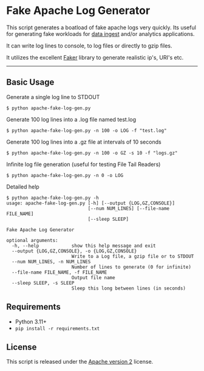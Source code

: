 # Fake Apache Log Generator

This script generates a boatload of fake apache logs very quickly. Its useful for generating fake workloads for [data ingest](http://github.com/streamsets/datacollector) and/or analytics applications.

It can write log lines to console, to log files or directly to gzip files.

It utilizes the excellent [Faker](https://github.com/joke2k/faker/) library to generate realistic ip's, URI's etc.

***

## Basic Usage

Generate a single log line to STDOUT
```
$ python apache-fake-log-gen.py  
```

Generate 100 log lines into a .log file named test.log
```
$ python apache-fake-log-gen.py -n 100 -o LOG -f "test.log"
```

Generate 100 log lines into a .gz file at intervals of 10 seconds
```
$ python apache-fake-log-gen.py -n 100 -o GZ -s 10 -f "logs.gz"
```

Infinite log file generation (useful for testing File Tail Readers)
```
$ python apache-fake-log-gen.py -n 0 -o LOG 
```


Detailed help
```
$ python apache-fake-log-gen.py -h
usage: apache-fake-log-gen.py [-h] [--output {LOG,GZ,CONSOLE}]
                              [--num NUM_LINES] [--file-name FILE_NAME]
                              [--sleep SLEEP]

Fake Apache Log Generator

optional arguments:
  -h, --help            show this help message and exit
  --output {LOG,GZ,CONSOLE}, -o {LOG,GZ,CONSOLE}
                        Write to a Log file, a gzip file or to STDOUT
  --num NUM_LINES, -n NUM_LINES
                        Number of lines to generate (0 for infinite)
  --file-name FILE_NAME, -f FILE_NAME
                        Output file name
  --sleep SLEEP, -s SLEEP
                        Sleep this long between lines (in seconds)
```


## Requirements
* Python 3.11+
* ```pip install -r requirements.txt```

## License
This script is released under the [Apache version 2](LICENSE) license.
